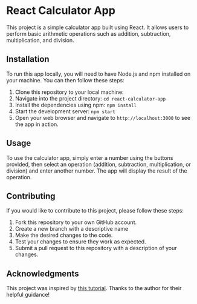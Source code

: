 # React Calculator App

This project is a simple calculator app built using React. It allows users to perform basic arithmetic operations such as addition, subtraction, multiplication, and division.

## Installation

To run this app locally, you will need to have Node.js and npm installed on your machine. You can then follow these steps:

1. Clone this repository to your local machine:
2. Navigate into the project directory: `cd react-calculator-app`
3. Install the dependencies using npm: `npm install`
4. Start the development server: `npm start`
5. Open your web browser and navigate to `http://localhost:3000` to see the app in action.

## Usage

To use the calculator app, simply enter a number using the buttons provided, then select an operation (addition, subtraction, multiplication, or division) and enter another number. The app will display the result of the operation.

## Contributing

If you would like to contribute to this project, please follow these steps:

1. Fork this repository to your own GitHub account.
2. Create a new branch with a descriptive name
3. Make the desired changes to the code.
4. Test your changes to ensure they work as expected.
5. Submit a pull request to this repository with a description of your changes.

## Acknowledgments

This project was inspired by [this tutorial](https://www.google.com). Thanks to the author for their helpful guidance!
